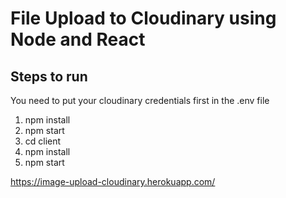 # File Upload to Cloudinary using Node and React

## Steps to run
You need to put your cloudinary credentials first in the .env file

1. npm install
2. npm start
3. cd client
4. npm install
5. npm start


https://image-upload-cloudinary.herokuapp.com/

